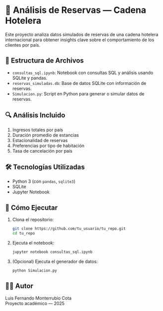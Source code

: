 # 🏨 Análisis de Reservas — Cadena Hotelera

Este proyecto analiza datos simulados de reservas de una cadena hotelera internacional para obtener insights clave sobre el comportamiento de los clientes por país.

## 📁 Estructura de Archivos

- `consultas_sql.ipynb`: Notebook con consultas SQL y análisis usando SQLite y pandas.
- `reservas_simuladas.db`: Base de datos SQLite con información de reservas.
- `Simulacion.py`: Script en Python para generar o simular datos de reservas.

## 🔍 Análisis Incluido

1. Ingresos totales por país
2. Duración promedio de estancias
3. Estacionalidad de reservas
4. Preferencias por tipo de habitación
5. Tasa de cancelación por país

## 🛠 Tecnologías Utilizadas

- Python 3 (con `pandas`, `sqlite3`)
- SQLite
- Jupyter Notebook

## 🚀 Cómo Ejecutar

1. Clona el repositorio:
   ```bash
   git clone https://github.com/tu_usuario/tu_repo.git
   cd tu_repo
   ```

2. Ejecuta el notebook:
   ```bash
   jupyter notebook consultas_sql.ipynb
   ```

3. (Opcional) Ejecuta el generador de datos:
   ```bash
   python Simulacion.py
   ```

## 👨‍💻 Autor

Luis Fernando Monterrubio Cota  
Proyecto académico — 2025
